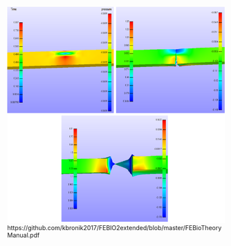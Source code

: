 
 <br>
 <img height="500" src="largedeformationteartest.png" />
 </br>
https://github.com/kbronik2017/FEBIO2extended/blob/master/FEBioTheoryManual.pdf

